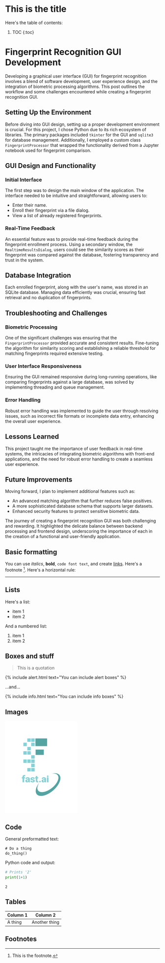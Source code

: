 # This is the title

Here's the table of contents:

1. TOC
{:toc}

# Fingerprint Recognition GUI Development

Developing a graphical user interface (GUI) for fingerprint recognition involves a blend of software development, user experience design, and the integration of biometric processing algorithms. This post outlines the workflow and some challenges encountered while creating a fingerprint recognition GUI.

## Setting Up the Environment

Before diving into GUI design, setting up a proper development environment is crucial. For this project, I chose Python due to its rich ecosystem of libraries. The primary packages included `tkinter` for the GUI and `sqlite3` for database management. Additionally, I employed a custom class `FingerprintProcessor` that wrapped the functionality derived from a Jupyter notebook used for fingerprint comparison.

## GUI Design and Functionality

### Initial Interface

The first step was to design the main window of the application. The interface needed to be intuitive and straightforward, allowing users to:

- Enter their name.
- Enroll their fingerprint via a file dialog.
- View a list of already registered fingerprints.

### Real-Time Feedback

An essential feature was to provide real-time feedback during the fingerprint enrollment process. Using a secondary window, the `RealtimeResultsDialog`, users could see the similarity scores as their fingerprint was compared against the database, fostering transparency and trust in the system.

## Database Integration

Each enrolled fingerprint, along with the user's name, was stored in an SQLite database. Managing data efficiently was crucial, ensuring fast retrieval and no duplication of fingerprints.

## Troubleshooting and Challenges

### Biometric Processing

One of the significant challenges was ensuring that the `FingerprintProcessor` provided accurate and consistent results. Fine-tuning the algorithm for similarity scoring and establishing a reliable threshold for matching fingerprints required extensive testing.

### User Interface Responsiveness

Ensuring the GUI remained responsive during long-running operations, like comparing fingerprints against a large database, was solved by implementing threading and queue management.

### Error Handling

Robust error handling was implemented to guide the user through resolving issues, such as incorrect file formats or incomplete data entry, enhancing the overall user experience.

## Lessons Learned

This project taught me the importance of user feedback in real-time systems, the intricacies of integrating biometric algorithms with front-end applications, and the need for robust error handling to create a seamless user experience.

## Future Improvements

Moving forward, I plan to implement additional features such as:

- An advanced matching algorithm that further reduces false positives.
- A more sophisticated database schema that supports larger datasets.
- Enhanced security features to protect sensitive biometric data.

The journey of creating a fingerprint recognition GUI was both challenging and rewarding. It highlighted the delicate balance between backend processing and frontend design, underscoring the importance of each in the creation of a functional and user-friendly application.

## Basic formatting

You can use *italics*, **bold**, `code font text`, and create [links](https://www.markdownguide.org/cheat-sheet/). Here's a footnote [^1]. Here's a horizontal rule:

---

## Lists

Here's a list:

- item 1
- item 2

And a numbered list:

1. item 1
1. item 2

## Boxes and stuff

> This is a quotation

{% include alert.html text="You can include alert boxes" %}

...and...

{% include info.html text="You can include info boxes" %}

## Images

![](/images/logo.png "fast.ai's logo")

## Code

General preformatted text:

    # Do a thing
    do_thing()

Python code and output:

```python
# Prints '2'
print(1+1)
```

    2

## Tables

| Column 1 | Column 2 |
|-|-|
| A thing | Another thing |

## Footnotes

[^1]: This is the footnote.

